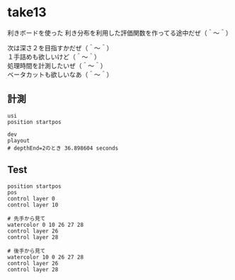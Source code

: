 # take13

利きボードを使った 利き分布を利用した評価関数を作ってる途中だぜ（＾～＾）  

次は深さ２を目指すかだぜ（＾～＾）  
１手詰めも欲しいけど（＾～＾）  
処理時間を計測したいぜ（＾～＾）  
ベータカットも欲しいなあ（＾～＾）  

## 計測

```plain
usi
position startpos

dev
playout
# depthEnd=2のとき 36.898604 seconds
```

## Test

```plain
position startpos
pos
control layer 0
control layer 10

# 先手から見て
watercolor 0 10 26 27 28
control layer 26
control layer 28

# 後手から見て
watercolor 10 0 26 27 28
control layer 26
control layer 28
```
